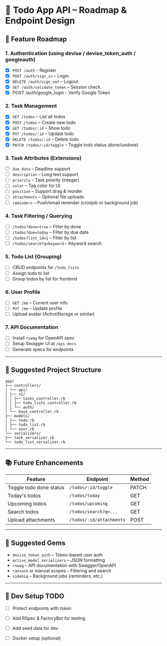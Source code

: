 # 📌 Todo App API – Roadmap & Endpoint Design

## 🧭 Feature Roadmap

### 1. Authentication (using devise / devise_token_auth / googleauth)
- [x] `POST /auth` – Register
- [x] `POST /auth/sign_in` – Login
- [x] `DELETE /auth/sign_out` – Logout
- [x] `GET /auth/validate_token` – Session check
- [x] POST /auth/google_login - Verify Google Token

### 2. Task Management
- [x] `GET /todos` – List all todos
- [x] `POST /todos` – Create new todo 
- [x] `GET /todos/:id` – Show todo 
- [x] `PUT /todos/:id` – Update todo 
- [x] `DELETE /todos/:id` – Delete todo 
- [x] `PATCH /todos/:id/toggle` – Toggle todo status (done/undone)

### 3. Task Attributes (Extensions)
- [ ] `due_date` – Deadline support
- [ ] `description` – Long text support
- [ ] `priority` – Task priority (integer)
- [ ] `color` – Tag color for UI
- [ ] `position` – Support drag & reorder
- [ ] `attachments` – Optional file uploads
- [ ] `reminders` – Push/email reminder (cronjob or background job)

### 4. Task Filtering / Querying
- [ ] `/todos?done=true` – Filter by done
- [ ] `/todos?due=today` – Filter by due date
- [ ] `/todos?list_id=1` – Filter by list
- [ ] `/todos/search?q=keyword` – Keyword search

### 5. Todo List (Grouping)
- [ ] CRUD endpoints for `/todo_lists`
- [ ] Assign todo to list
- [ ] Group todos by list for frontend

### 6. User Profile
- [ ] `GET /me` – Current user info
- [ ] `PUT /me` – Update profile
- [ ] Upload avatar (ActiveStorage or similar)

### 7. API Documentation
- [ ] Install `rswag` for OpenAPI spec
- [ ] Setup Swagger UI at `/api-docs`
- [ ] Generate specs for endpoints

---

## 📁 Suggested Project Structure

```
app/
├── controllers/
│ └── api/
│ ├── v1/
│ │ ├── tasks_controller.rb
│ │ ├── todo_lists_controller.rb
│ │ └── auth/
│ └── base_controller.rb
├── models/
│ ├── todo.rb 
│ ├── todo_list.rb
│ └── user.rb
└── serializers/
├── task_serializer.rb
└── todo_list_serializer.rb
```


---

## 📚 Future Enhancements

| Feature                   | Endpoint                             | Method |
|---------------------------|---------------------------------------|--------|
| Toggle todo done status   | `/todos/:id/toggle`                  | PATCH  |
| Today's todos             | `/todos/today`                       | GET    |
| Upcoming todos            | `/todos/upcoming`                    | GET    |
| Search todos              | `/todos/search?q=...`                | GET    |
| Upload attachments        | `/todos/:id/attachments`             | POST   |

---

## 🔧 Suggested Gems
- `devise_token_auth` – Token-based user auth
- `active_model_serializers` – JSON formatting
- `rswag` – API documentation with Swagger/OpenAPI
- `ransack` or manual scopes – Filtering and search
- `sidekiq` – Background jobs (reminders, etc.)

---

## 🚧 Dev Setup TODO
- [ ] Protect endpoints with token
- [ ] Add RSpec & FactoryBot for testing
- [ ] Add seed data for dev
- [ ] Docker setup (optional)

